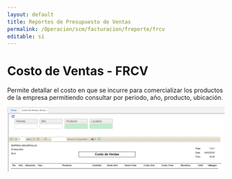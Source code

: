 ```yaml
---
layout: default
title: Reportes de Presupuesto de Ventas
permalink: /Operacion/scm/facturacion/freporte/frcv
editable: si
---
```


# Costo de Ventas - FRCV

Permite detallar el costo en que se incurre para comercializar los productos de la empresa permitiendo consultar por periodo, año, producto, ubicación.

![](frcv1.png)


